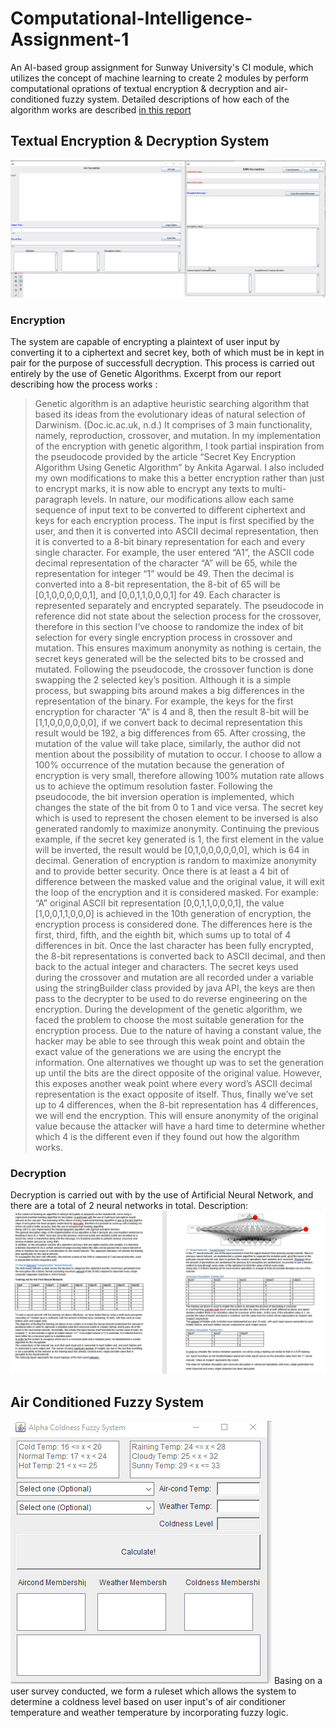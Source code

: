# Computational-Intelligence-Assignment-1
An AI-based group assignment for Sunway University's CI module, which utilizes the concept of machine learning to create 2 modules by perform computational oprations of textual encryption & decryption and air-conditioned fuzzy system.
Detailed descriptions of how each of the algorithm works are described [in this report](https://github.com/MrRexZ/Computational-Intelligence-Assignment-1/blob/master/demo/docs/CI-Assignment-1%20Report.docx?raw=true)

## Textual Encryption & Decryption System
![Encryption & Decryption](https://github.com/MrRexZ/Computational-Intelligence-Assignment-1/blob/master/demo/images/EncryptionAndDecryption.gif?raw=true)
### Encryption 
The system are capable of encrypting a plaintext of user input by converting it to a ciphertext and secret key, both of which must be in kept in pair for the purpose of successfull decryption. This process is carried out entirely by the use of Genetic Algorithms.
Excerpt from our report describing how the process works : 
> Genetic algorithm is an adaptive heuristic searching algorithm that based its ideas from the evolutionary ideas of natural selection of Darwinism. (Doc.ic.ac.uk, n.d.) It comprises of 3 main functionality, namely, reproduction, crossover, and mutation. In my implementation of the encryption with genetic algorithm, I took partial inspiration from the pseudocode provided by the article “Secret Key Encryption Algorithm Using Genetic Algorithm” by Ankita Agarwal. I also included my own modifications to make this a better encryption rather than just to encrypt marks, it is now able to encrypt any texts to multi-paragraph levels. In nature, our modifications allow each same sequence of input text to be converted to different ciphertext and keys for each encryption process. 
The input is first specified by the user, and then it is converted into ASCII decimal representation, then it is converted to a 8-bit binary representation for each and every single character. For example, the user entered “A1”, the ASCII code decimal representation of the character “A” will be 65, while the representation for integer “1” would be 49. Then the decimal is converted into a 8-bit representation, the 8-bit of 65 will be [0,1,0,0,0,0,0,1], and [0,0,1,1,0,0,0,1] for 49. Each character is represented separately and encrypted separately.
The pseudocode in reference did not state about the selection process for the crossover, therefore in this section I’ve choose to randomize the index of bit selection for every single encryption process in crossover and mutation. This ensures maximum anonymity as nothing is certain, the secret keys generated will be the selected bits to be crossed and mutated. Following the pseudocode, the crossover function is done swapping the 2 selected key’s position. Although it is a simple process, but swapping bits around makes a big differences in the representation of the binary. For example, the keys for the first encryption for character “A” is 4 and 8, then the result 8-bit will be [1,1,0,0,0,0,0,0], if we convert back to decimal representation this result would be 192, a big differences from 65.
After crossing, the mutation of the value will take place, similarly, the author did not mention about the possibility of mutation to occur. I choose to allow a 100% occurrence of the mutation because the generation of encryption is very small, therefore allowing 100% mutation rate allows us to achieve the optimum resolution faster. Following the pseudocode, the bit inversion operation is implemented, which changes the state of the bit from 0 to 1 and vice versa. The secret key which is used to represent the chosen element to be inversed is also generated randomly to maximize anonymity. Continuing the previous example, if the secret key generated is 1, the first element in the value will be inverted, the result would be [0,1,0,0,0,0,0,0], which is 64 in decimal.
Generation of encryption is random to maximize anonymity and to provide better security. Once there is at least a 4 bit of difference between the masked value and the original value, it will exit the loop of the encryption and it is considered masked. For example: “A” original ASCII bit representation [0,0,1,1,0,0,0,1], the value [1,0,0,1,1,0,0,0] is achieved in the 10th generation of encryption, the encryption process is considered done. The differences here is the first, third, fifth, and the eighth bit, which sums up to total of 4 differences in bit. Once the last character has been fully encrypted, the 8-bit representations is converted back to ASCII decimal, and then back to the actual integer and characters.
The secret keys used during the crossover and mutation are all recorded under a variable using the stringBuilder class provided by java API, the keys are then pass to the decrypter to be used to do reverse engineering on the encryption.
During the development of the genetic algorithm, we faced the problem to choose the most suitable generation for the encryption process. Due to the nature of having a constant value, the hacker may be able to see through this weak point and obtain the exact value of the generations we are using the encrypt the information. One alternatives we thought up was to set the generation up until the bits are the direct opposite of the original value. However, this exposes another weak point where every word’s ASCII decimal representation is the exact opposite of itself. Thus, finally we’ve set up to 4 differences, when the 8-bit representation has 4 differences, we will end the encryption. This will ensure anonymity of the original value because the attacker will have a hard time to determine whether which 4 is the different even if they found out how the algorithm works.

### Decryption
Decryption is carried out with by the use of Artificial Neural Network, and there are a total of 2 neural networks in total.
Description:
![Decryption Process](https://github.com/MrRexZ/Computational-Intelligence-Assignment-1/blob/master/demo/images/DescriptionofHowDecryptionWork.PNG?raw=true)

## Air Conditioned Fuzzy System
![AirConFuzzySystem](https://github.com/MrRexZ/Computational-Intelligence-Assignment-1/blob/master/demo/images/AirConFuzzySystem.gif?raw=true)
Basing on a user survey conducted, we form a ruleset which allows the system to determine a coldness level based on user input's of air conditioner temperature and weather temperature by incorporating fuzzy logic.

